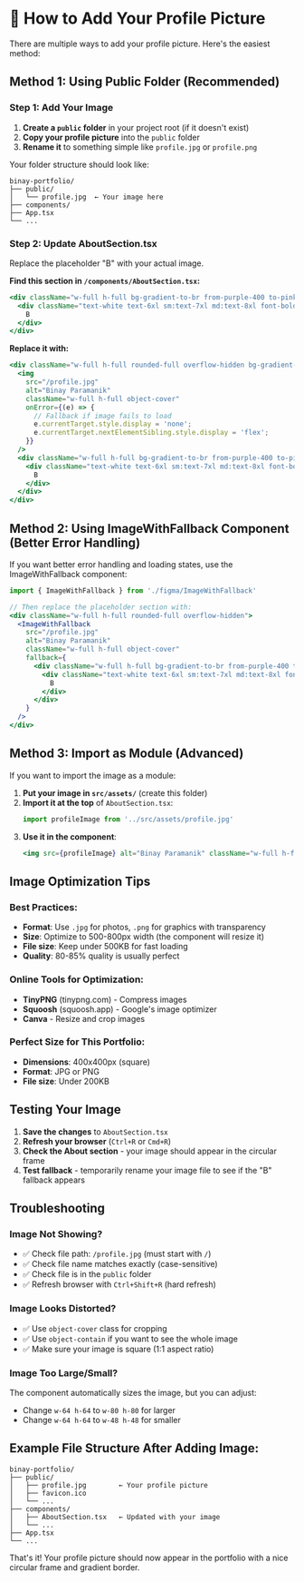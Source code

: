 # 📸 How to Add Your Profile Picture

There are multiple ways to add your profile picture. Here's the easiest method:

## Method 1: Using Public Folder (Recommended)

### Step 1: Add Your Image
1. **Create a `public` folder** in your project root (if it doesn't exist)
2. **Copy your profile picture** into the `public` folder
3. **Rename it** to something simple like `profile.jpg` or `profile.png`

Your folder structure should look like:
```
binay-portfolio/
├── public/
│   └── profile.jpg  ← Your image here
├── components/
├── App.tsx
└── ...
```

### Step 2: Update AboutSection.tsx
Replace the placeholder "B" with your actual image.

**Find this section in `/components/AboutSection.tsx`:**
```jsx
<div className="w-full h-full bg-gradient-to-br from-purple-400 to-pink-400 flex items-center justify-center">
  <div className="text-white text-6xl sm:text-7xl md:text-8xl font-bold">
    B
  </div>
</div>
```

**Replace it with:**
```jsx
<div className="w-full h-full rounded-full overflow-hidden bg-gradient-to-br from-purple-400 to-pink-400 flex items-center justify-center">
  <img 
    src="/profile.jpg" 
    alt="Binay Paramanik" 
    className="w-full h-full object-cover"
    onError={(e) => {
      // Fallback if image fails to load
      e.currentTarget.style.display = 'none';
      e.currentTarget.nextElementSibling.style.display = 'flex';
    }}
  />
  <div className="w-full h-full bg-gradient-to-br from-purple-400 to-pink-400 flex items-center justify-center" style={{display: 'none'}}>
    <div className="text-white text-6xl sm:text-7xl md:text-8xl font-bold">
      B
    </div>
  </div>
</div>
```

## Method 2: Using ImageWithFallback Component (Better Error Handling)

If you want better error handling and loading states, use the ImageWithFallback component:

```jsx
import { ImageWithFallback } from './figma/ImageWithFallback'

// Then replace the placeholder section with:
<div className="w-full h-full rounded-full overflow-hidden">
  <ImageWithFallback
    src="/profile.jpg"
    alt="Binay Paramanik"
    className="w-full h-full object-cover"
    fallback={
      <div className="w-full h-full bg-gradient-to-br from-purple-400 to-pink-400 flex items-center justify-center">
        <div className="text-white text-6xl sm:text-7xl md:text-8xl font-bold">
          B
        </div>
      </div>
    }
  />
</div>
```

## Method 3: Import as Module (Advanced)

If you want to import the image as a module:

1. **Put your image in `src/assets/`** (create this folder)
2. **Import it at the top** of `AboutSection.tsx`:
   ```jsx
   import profileImage from '../src/assets/profile.jpg'
   ```
3. **Use it in the component**:
   ```jsx
   <img src={profileImage} alt="Binay Paramanik" className="w-full h-full object-cover" />
   ```

## Image Optimization Tips

### Best Practices:
- **Format**: Use `.jpg` for photos, `.png` for graphics with transparency
- **Size**: Optimize to 500-800px width (the component will resize it)
- **File size**: Keep under 500KB for fast loading
- **Quality**: 80-85% quality is usually perfect

### Online Tools for Optimization:
- **TinyPNG** (tinypng.com) - Compress images
- **Squoosh** (squoosh.app) - Google's image optimizer
- **Canva** - Resize and crop images

### Perfect Size for This Portfolio:
- **Dimensions**: 400x400px (square)
- **Format**: JPG or PNG
- **File size**: Under 200KB

## Testing Your Image

1. **Save the changes** to `AboutSection.tsx`
2. **Refresh your browser** (`Ctrl+R` or `Cmd+R`)
3. **Check the About section** - your image should appear in the circular frame
4. **Test fallback** - temporarily rename your image file to see if the "B" fallback appears

## Troubleshooting

### Image Not Showing?
- ✅ Check file path: `/profile.jpg` (must start with `/`)
- ✅ Check file name matches exactly (case-sensitive)
- ✅ Check file is in the `public` folder
- ✅ Refresh browser with `Ctrl+Shift+R` (hard refresh)

### Image Looks Distorted?
- ✅ Use `object-cover` class for cropping
- ✅ Use `object-contain` if you want to see the whole image
- ✅ Make sure your image is square (1:1 aspect ratio)

### Image Too Large/Small?
The component automatically sizes the image, but you can adjust:
- Change `w-64 h-64` to `w-80 h-80` for larger
- Change `w-64 h-64` to `w-48 h-48` for smaller

## Example File Structure After Adding Image:

```
binay-portfolio/
├── public/
│   ├── profile.jpg        ← Your profile picture
│   ├── favicon.ico
│   └── ...
├── components/
│   ├── AboutSection.tsx   ← Updated with your image
│   └── ...
├── App.tsx
└── ...
```

That's it! Your profile picture should now appear in the portfolio with a nice circular frame and gradient border.